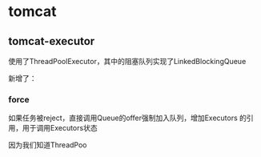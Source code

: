 # tomcat

## tomcat-executor

使用了ThreadPoolExecutor，其中的阻塞队列实现了LinkedBlockingQueue

新增了：

### force

如果任务被reject，直接调用Queue的offer强制加入队列，增加Executors 的引用，用于调用Executors状态

因为我们知道ThreadPoo